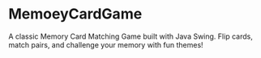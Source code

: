 # MemoeyCardGame
A classic Memory Card Matching Game built with Java Swing. Flip cards, match pairs, and challenge your memory with fun themes!
